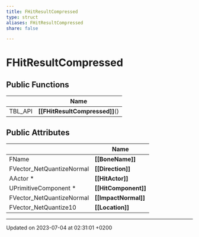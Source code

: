 ```yaml
---
title: FHitResultCompressed
type: struct
aliases: FHitResultCompressed
share: false

---
```


# FHitResultCompressed





## Public Functions

|                | Name           |
| -------------- | -------------- |
| TBL_API | **[[FHitResultCompressed]]**() |

## Public Attributes

|                | Name           |
| -------------- | -------------- |
| FName | **[[BoneName]]**  |
| FVector_NetQuantizeNormal | **[[Direction]]**  |
| AActor * | **[[HitActor]]**  |
| UPrimitiveComponent * | **[[HitComponent]]**  |
| FVector_NetQuantizeNormal | **[[ImpactNormal]]**  |
| FVector_NetQuantize10 | **[[Location]]**  |

-------------------------------

Updated on 2023-07-04 at 02:31:01 +0200